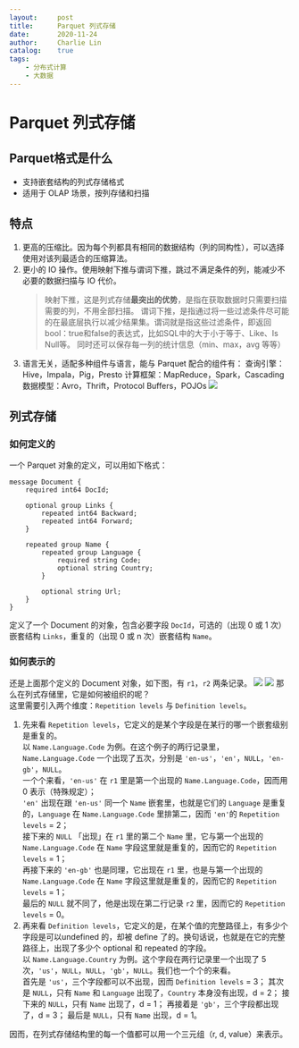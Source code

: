 ```yaml
---
layout:     post
title:      Parquet 列式存储
date:       2020-11-24
author:     Charlie Lin
catalog:    true
tags:
    - 分布式计算
    - 大数据
---
```


# Parquet 列式存储

## Parquet格式是什么

* 支持嵌套结构的列式存储格式
* 适用于 OLAP 场景，按列存储和扫描

## 特点

1. 更高的压缩比。因为每个列都具有相同的数据结构（列的同构性），可以选择使用对该列最适合的压缩算法。
2. 更小的 IO 操作。使用映射下推与谓词下推，跳过不满足条件的列，能减少不必要的数据扫描与 IO 代价。
   > 映射下推，这是列式存储**最突出的优势**，是指在获取数据时只需要扫描需要的列，不用全部扫描。
   > 谓词下推，是指通过将一些过滤条件尽可能的在最底层执行以减少结果集。谓词就是指这些过滤条件，即返回bool：true和false的表达式，比如SQL中的大于小于等于、Like、Is Null等。 同时还可以保存每一列的统计信息（min、max，avg 等等）
3. 语言无关，适配多种组件与语言，能与 Parquet 配合的组件有：
   查询引擎：Hive，Impala，Pig，Presto
   计算框架：MapReduce，Spark，Cascading
   数据模型：Avro，Thrift，Protocol Buffers，POJOs
   ![](https://tva1.sinaimg.cn/large/0081Kckwly1gl0fbl4mncj30pi0ao40c.jpg)


## 列式存储
### 如何定义的

一个 Parquet 对象的定义，可以用如下格式：
```
message Document {
    required int64 DocId;

    optional group Links {
        repeated int64 Backward;
        repeated int64 Forward;
    }

    repeated group Name {
        repeated group Language {
            required string Code;
            optional string Country;
        }

        optional string Url;
    }
}
```
定义了一个 Document 的对象，包含必要字段 `DocId`，可选的（出现 0 或 1 次）嵌套结构 `Links`，重复的（出现 0 或 n 次）嵌套结构 `Name`。
### 如何表示的
还是上面那个定义的 Document 对象，如下图，有 `r1`，`r2` 两条记录。
![](https://tva1.sinaimg.cn/large/0081Kckwly1gl1g64jpzjj30ic0eo40l.jpg)
![](https://tva1.sinaimg.cn/large/0081Kckwly1gl1gdimhfqj30c509ygmv.jpg)
那么在列式存储里，它是如何被组织的呢？  
这里需要引入两个维度：`Repetition levels` 与 `Definition levels`。  
1. 先来看 `Repetition levels`，它定义的是某个字段是在某行的哪一个嵌套级别是重复的。  
以 `Name.Language.Code` 为例。在这个例子的两行记录里，`Name.Language.Code` 一个出现了五次，分别是 `'en-us'`，`'en'`，`NULL`，`'en-gb'`，`NULL`。  
一个个来看，`'en-us'` 在 `r1` 里是第一个出现的 `Name.Language.Code`，因而用 0 表示（特殊规定）；  
`'en'` 出现在跟 `'en-us'` 同一个 `Name` 嵌套里，也就是它们的 `Language` 是重复的，`Language` 在 `Name.Language.Code` 里排第二，因而 `'en'`的 `Repetition levels` = 2；  
接下来的 `NULL` 「出现」在 `r1` 里的第二个 `Name` 里，它与第一个出现的 `Name.Language.Code` 在 `Name` 字段这里就是重复的，因而它的 `Repetition levels` = 1；  
再接下来的 `'en-gb'` 也是同理，它出现在 `r1` 里，也是与第一个出现的 `Name.Language.Code` 在 `Name` 字段这里就是重复的，因而它的 `Repetition levels` = 1；  
最后的 `NULL` 就不同了，他是出现在第二行记录 `r2` 里，因而它的 `Repetition levels` = 0。
2. 再来看 `Definition levels`，它定义的是，在某个值的完整路径上，有多少个字段是可以undefined 的，却被 define 了的。换句话说，也就是在它的完整路径上，出现了多少个 optional 和 repeated 的字段。  
以 `Name.Language.Country` 为例。这个字段在两行记录里一个出现了 5 次，`'us'`，`NULL`，`NULL`，`'gb'`，`NULL`。我们也一个个的来看。  
首先是 `'us'`，三个字段都可以不出现，因而 `Definition levels` = 3；
其次是 `NULL`，只有 `Name` 和 `Language` 出现了，`Country` 本身没有出现，d = 2；
接下来的 `NULL`，只有 `Name` 出现了，d = 1；
再接着是 `'gb'`，三个字段都出现了，d = 3；
最后是 `NULL`，只有 `Name` 出现，d = 1。

因而，在列式存储结构里的每一个值都可以用一个三元组（r, d, value）来表示。

